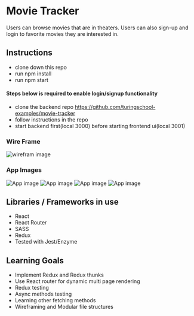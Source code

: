 # Movie Tracker
Users can browse movies that are in theaters. Users can also sign-up and login to favorite movies they are interested in.

## Instructions
- clone down this repo
- run npm install
- run npm start

#### Steps below is required to enable login/signup functionality
- clone the backend repo https://github.com/turingschool-examples/movie-tracker
- follow instructions in the repo
- start backend first(local 3000) before starting frontend ui(local 3001)


### Wire Frame
 ![wirefram image](https://user-images.githubusercontent.com/22114952/57744196-778d7d00-7685-11e9-9336-478b54b1b254.png)
 
### App Images
![App image](https://user-images.githubusercontent.com/22114952/57785439-fb2f8400-76ee-11e9-86fd-372c359a952c.png)
![App image](https://user-images.githubusercontent.com/22114952/57785440-fbc81a80-76ee-11e9-9e1d-b996bb2ffd7f.png)
![App image](https://user-images.githubusercontent.com/22114952/57785441-fbc81a80-76ee-11e9-8826-e18472c80468.png)
![App image](https://user-images.githubusercontent.com/22114952/57785442-fbc81a80-76ee-11e9-9d69-0a22e1511cbc.png)

 
 ## Libraries / Frameworks in use
 
 - React
 - React Router
 - SASS
 - Redux
 - Tested with Jest/Enzyme
 
 ## Learning Goals 
 - Implement Redux and Redux thunks
 - Use React router for dynamic multi page rendering 
 - Redux testing
 - Async methods testing
 - Learning other fetching methods
 - Wireframing and Modular file structures
